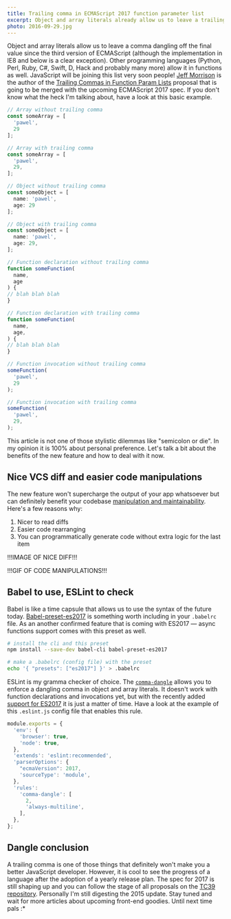 ```yaml
---
title: Trailing comma in ECMAScript 2017 function parameter list
excerpt: Object and array literals already allow us to leave a trailing comma. ECMAScript 2017 adds the same functionality to the function parameter list.
photo: 2016-09-29.jpg
---
```


Object and array literals allow us to leave a comma dangling off the final value since the third version of ECMAScript (although the implementation in IE8 and below is a clear exception). Other programming languages (Python, Perl, Ruby, C#, Swift, D, Hack and probably many more) allow it in functions as well. JavaScript will be joining this list very soon people! [Jeff Morrison](https://twitter.com/lbljeffmo) is the author of the [Trailing Commas in Function Param Lists](https://jeffmo.github.io/es-trailing-function-commas/) proposal that is going to be merged with the upcoming ECMAScript 2017 spec. If you don't know what the heck I'm talking about, have a look at this basic example.

```js
// Array without trailing comma
const someArray = [
  'pawel',
  29
];

// Array with trailing comma
const someArray = [
  'pawel',
  29,
];
```

```js
// Object without trailing comma
const someObject = [
  name: 'pawel',
  age: 29
];

// Object with trailing comma
const someObject = [
  name: 'pawel',
  age: 29,
];
```

```js
// Function declaration without trailing comma
function someFunction(
  name,
  age
) {
// blah blah blah
}

// Function declaration with trailing comma
function someFunction(
  name,
  age,
) {
// blah blah blah
}
```

```js
// Function invocation without trailing comma
someFunction(
  'pawel',
  29
);

// Function invocation with trailing comma
someFunction(
  'pawel',
  29,
);
```

This article is not one of those stylistic dilemmas like "semicolon or die". In my opinion it is 100% about personal preference. Let's talk a bit about the benefits of the new feature and how to deal with it now.

## Nice VCS diff and easier code manipulations

The new feature won't supercharge the output of your app whatsoever but can definitely benefit your codebase [manipulation and maintainability](https://medium.com/@nikgraf/why-you-should-enforce-dangling-commas-for-multiline-statements-d034c98e36f8). Here's a few reasons why:

1. Nicer to read diffs
2. Easier code rearranging
3. You can programmatically generate code without extra logic for the last item

!!!IMAGE OF NICE DIFF!!!

!!!GIF OF CODE MANIPULATIONS!!!

## Babel to use, ESLint to check

Babel is like a time capsule that allows us to use the syntax of the future today. [Babel-preset-es2017](https://babeljs.io/docs/plugins/preset-es2017/) is something worth including in your `.babelrc` file. As an another confirmed feature that is coming with ES2017 — async functions support comes with this preset as well.

```bash
# install the cli and this preset
npm install --save-dev babel-cli babel-preset-es2017

# make a .babelrc (config file) with the preset
echo '{ "presets": ["es2017"] }' > .babelrc
```

ESLint is my gramma checker of choice. The [`comma-dangle`](http://eslint.org/docs/rules/comma-dangle) allows you to enforce a dangling comma in object and array literals. It doesn't work with function declarations and invocations yet, but with the recently added [support for ES2017](http://eslint.org/blog/2016/09/eslint-v3.6.0-released) it is just a matter of time. Have a look at the example of this `.eslint.js` config file that enables this rule.

```js
module.exports = {
  'env': {
    'browser': true,
    'node': true,
  },
  'extends': 'eslint:recommended',
  'parserOptions': {
    "ecmaVersion": 2017,
    'sourceType': 'module',
  },
  'rules':
    'comma-dangle': [
      2,
      'always-multiline',
    ],
  },
};
```

## Dangle conclusion

A trailing comma is one of those things that definitely won't make you a better JavaScript developer. However, it is cool to see the progress of a language after the adoption of a yearly release plan. The spec for 2017 is still shaping up and you can follow the stage of all proposals on the [TC39 repository](https://github.com/tc39/proposals). Personally I'm still digesting the 2015 update. Stay tuned and wait for more articles about upcoming front-end goodies. Until next time pals :*
